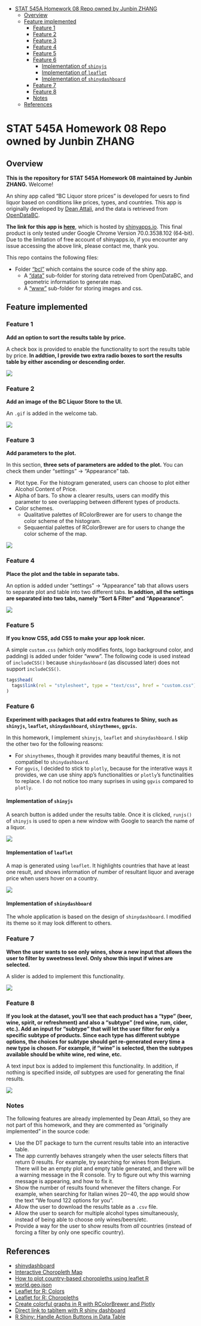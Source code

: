 -   [STAT 545A Homework 08 Repo owned by Junbin
    ZHANG](#stat-545a-homework-08-repo-owned-by-junbin-zhang)
    -   [Overview](#overview)
    -   [Feature implemented](#feature-implemented)
        -   [Feature 1](#feature-1)
        -   [Feature 2](#feature-2)
        -   [Feature 3](#feature-3)
        -   [Feature 4](#feature-4)
        -   [Feature 5](#feature-5)
        -   [Feature 6](#feature-6)
            -   [Implementation of
                `shinyjs`](#implementation-of-shinyjs)
            -   [Implementation of
                `leaflet`](#implementation-of-leaflet)
            -   [Implementation of
                `shinydashboard`](#implementation-of-shinydashboard)
        -   [Feature 7](#feature-7)
        -   [Feature 8](#feature-8)
        -   [Notes](#notes)
    -   [References](#references)

STAT 545A Homework 08 Repo owned by Junbin ZHANG
================================================

Overview
--------

**This is the repository for STAT 545A Homework 08 maintained by Junbin
ZHANG.** Welcome!

An shiny app called “BC Liquor store prices” is developed for uesrs to
find liquor based on conditions like prices, types, and countries. This
app is originally developed by [Dean
Attali](https://github.com/daattali/shiny-server/tree/master/bcl), and
the data is retrieved from
[OpenDataBC](https://www.opendatabc.ca/dataset/bc-liquor-store-product-price-list-current-prices).

**The link for this app is
[here](https://junbinzhang.shinyapps.io/junbinzhang-bcl/)**, which is
hosted by [shinyapps.io](http://www.shinyapps.io/). This final product
is only tested under Google Chrome Version 70.0.3538.102 (64-bit). Due
to the limitation of free account of shinyapps.io, if you encounter any
issue accessing the above link, please contact me, thank you.

This repo contains the following files:

-   Folder [“bcl”](./bcl/) which contains the source code of the shiny
    app.
    -   A [“data”](./bcl/data/) sub-folder for storing data retreived
        from OpenDataBC, and geometric information to generate map.
    -   A [“www”](./bcl/www/) sub-folder for storing images and css.

Feature implemented
-------------------

### Feature 1

**Add an option to sort the results table by price.**

A check box is provided to enable the functionality to sort the results
table by price. **In addtion, I provide two extra radio boxes to sort
the results table by either ascending or descending order.**

![](./images/feature1.png)

### Feature 2

**Add an image of the BC Liquor Store to the UI.**

An `.gif` is added in the welcome tab.

![](./images/feature2.png)

### Feature 3

**Add parameters to the plot.**

In this section, **three sets of parameters are added to the plot.** You
can check them under “settings” -&gt; “Appearance” tab.

-   Plot type. For the histogram generated, users can choose to plot
    either Alcohol Content of Price.
-   Alpha of bars. To show a clearer results, users can modify this
    parameter to see overlapping between different types of products.
-   Color schemes.
    -   Qualitative palettes of RColorBrewer are for users to change the
        color scheme of the histogram.
    -   Sequaential palettes of RColorBrewer are for users to change the
        color scheme of the map.

![](./images/feature3.png)

### Feature 4

**Place the plot and the table in separate tabs.**

An option is added under “settings” -&gt; “Appearance” tab that allows
users to separate plot and table into two different tabs. **In addtion,
all the settings are separated into two tabs, namely “Sort & Filter” and
“Appearance”.**

![](./images/feature4.png)

### Feature 5

**If you know CSS, add CSS to make your app look nicer.**

A simple `custom.css` (which only modifies fonts, logo background color,
and padding) is added under folder “www”. The following code is used
instead of `includeCSS()` because `shinydashboard` (as discussed later)
does not support `includeCSS()`.

``` r
tags$head(
  tags$link(rel = "stylesheet", type = "text/css", href = "custom.css")
)
```

### Feature 6

**Experiment with packages that add extra features to Shiny, such as
`shinyjs`, `leaflet`, `shinydashboard`, `shinythemes`, `ggvis`.**

In this homework, I implement `shinyjs`, `leaflet` and `shinydashboard`.
I skip the other two for the following reasons:

-   For `shinythemes`, though it provides many beautiful themes, it is
    not compatibel to `shinydashboard`.
-   For `ggvis`, I decided to stick to `plotly`, because for the
    interative ways it provides, we can use shiny app’s functionalities
    or `plotly`’s functinalities to replace. I do not notice too many
    suprises in using `ggvis` compared to `plotly`.

#### Implementation of `shinyjs`

A search button is added under the results table. Once it is clicked,
`runjs()` of `shinyjs` is used to open a new window with Google to
search the name of a liquor.

![](./images/feature6_1.png)

#### Implementation of `leaflet`

A map is generated using `leaflet`. It highlights countries that have at
least one result, and shows information of number of resultant liquor
and average price when users hover on a country.

![](./images/feature6_2.png)

#### Implementation of `shinydashboard`

The whole application is based on the design of `shinydashboard`. I
modified its theme so it may look different to others.

### Feature 7

**When the user wants to see only wines, show a new input that allows
the user to filter by sweetness level. Only show this input if wines are
selected.**

A slider is added to implement this functionality.

![](./images/feature7.png)

### Feature 8

**If you look at the dataset, you’ll see that each product has a “type”
(beer, wine, spirit, or refreshment) and also a “subtype” (red wine,
rum, cider, etc.). Add an input for “subtype” that will let the user
filter for only a specific subtype of products. Since each type has
different subtype options, the choices for subtype should get
re-generated every time a new type is chosen. For example, if “wine” is
selected, then the subtypes available should be white wine, red wine,
etc.**

A text input box is added to implement this functionality. In addition,
if nothing is specified inside, *all* subtypes are used for generating
the final results.

![](./images/feature8.png)

### Notes

The following features are already implemented by Dean Attali, so they
are not part of this homework, and they are commented as “originally
implemented” in the source code:

-   Use the DT package to turn the current results table into an
    interactive table.
-   The app currently behaves strangely when the user selects filters
    that return 0 results. For example, try searching for wines from
    Belgium. There will be an empty plot and empty table generated, and
    there will be a warning message in the R console. Try to figure out
    why this warning message is appearing, and how to fix it.
-   Show the number of results found whenever the filters change. For
    example, when searching for Italian wines $20-$40, the app would
    show the text “We found 122 options for you”.
-   Allow the user to download the results table as a `.csv` file.
-   Allow the user to search for multiple alcohol types simultaneously,
    instead of being able to choose only wines/beers/etc.
-   Provide a way for the user to show results from *all* countries
    (instead of forcing a filter by only one specific country).

References
----------

-   [shinydashboard](https://rstudio.github.io/shinydashboard/index.html)
-   [Interactive Choropleth
    Map](https://leafletjs.com/examples/choropleth/)
-   [How to plot country-based choropleths using leaflet
    R](https://stackoverflow.com/questions/44525730/how-to-plot-country-based-choropleths-using-leaflet-r)
-   [world.geo.json](https://github.com/johan/world.geo.json)
-   [Leaflet for R:
    Colors](https://rstudio.github.io/leaflet/colors.html)
-   [Leaflet for R:
    Choropleths](https://rstudio.github.io/leaflet/choropleths.html)
-   [Create colorful graphs in R with RColorBrewer and
    Plotly](https://moderndata.plot.ly/create-colorful-graphs-in-r-with-rcolorbrewer-and-plotly/)
-   [Direct link to tabItem with R shiny
    dashboard](https://stackoverflow.com/questions/37169039/direct-link-to-tabitem-with-r-shiny-dashboard)
-   [R Shiny: Handle Action Buttons in Data
    Table](https://stackoverflow.com/questions/45739303/r-shiny-handle-action-buttons-in-data-table)
